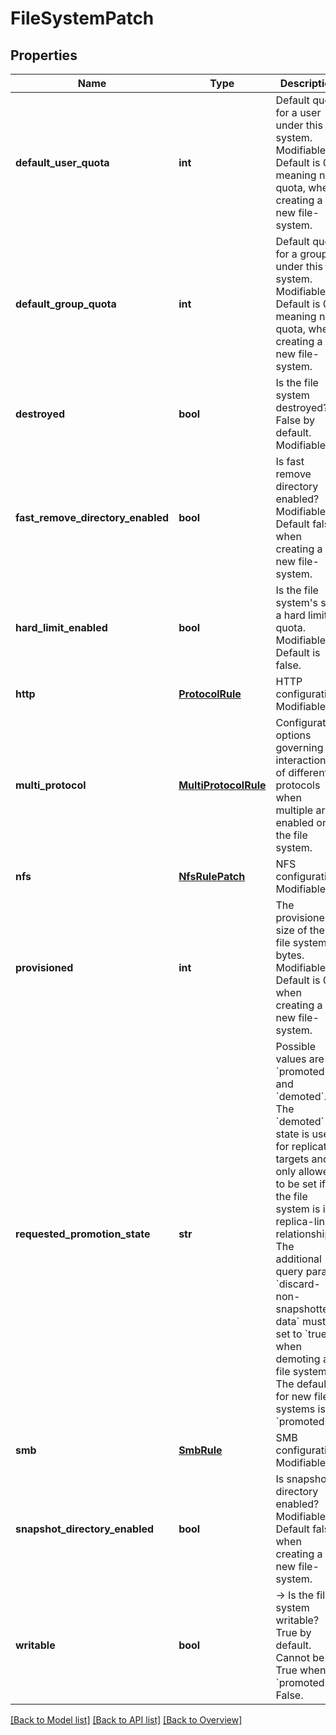 # FileSystemPatch

## Properties
Name | Type | Description | Notes
------------ | ------------- | ------------- | -------------
**default_user_quota** | **int** | Default quota for a user under this file system. Modifiable. Default is 0, meaning no quota, when creating a new file-system. | [optional] 
**default_group_quota** | **int** | Default quota for a group under this file system. Modifiable. Default is 0, meaning no quota, when creating a new file-system. | [optional] 
**destroyed** | **bool** | Is the file system destroyed? False by default. Modifiable. | [optional] 
**fast_remove_directory_enabled** | **bool** | Is fast remove directory enabled? Modifiable. Default false when creating a new file-system. | [optional] 
**hard_limit_enabled** | **bool** | Is the file system&#39;s size a hard limit quota. Modifiable. Default is false. | [optional] 
**http** | [**ProtocolRule**](ProtocolRule.md) | HTTP configuration. Modifiable. | [optional] 
**multi_protocol** | [**MultiProtocolRule**](MultiProtocolRule.md) | Configuration options governing the interactions of different protocols when multiple are enabled on the file system. | [optional] 
**nfs** | [**NfsRulePatch**](NfsRulePatch.md) | NFS configuration. Modifiable. | [optional] 
**provisioned** | **int** | The provisioned size of the file system in bytes. Modifiable. Default is 0 when creating a new file-system. | [optional] 
**requested_promotion_state** | **str** | Possible values are &#x60;promoted&#x60; and &#x60;demoted&#x60;. The &#x60;demoted&#x60; state is used for replication targets and is only allowed to be set if the file system is in a replica-link relationship. The additional query param &#x60;discard-non-snapshotted-data&#x60; must be set to &#x60;true&#x60; when demoting a file system. The default for new file systems is &#x60;promoted&#x60;. | [optional] 
**smb** | [**SmbRule**](SmbRule.md) | SMB configuration. Modifiable. | [optional] 
**snapshot_directory_enabled** | **bool** | Is snapshot directory enabled? Modifiable. Default false when creating a new file-system. | [optional] 
**writable** | **bool** | -&gt; Is the file system writable? True by default. Cannot be True when &#x60;promoted&#x60; is False. | [optional] 

[[Back to Model list]](index.md#documentation-for-models) [[Back to API list]](index.md#endpoint-properties) [[Back to Overview]](index.md)


